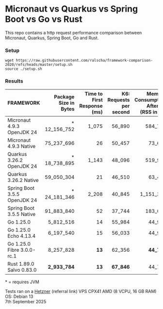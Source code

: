 # Micronaut vs Quarkus vs Spring Boot vs Go vs Rust

This repo contains a http request performance comparison between Micronaut, Quarkus, Spring Boot, Go and Rust.

### Setup

```
wget https://raw.githubusercontent.com/ralscha/framework-comparison-2020/refs/heads/master/setup.sh
source ./setup.sh
```


### Results

| FRAMEWORK              | Package Size in Bytes | Time to First Response (ms) | K6: Requests per second | Memory Consumption After K6 (RSS in kB) |
|---|--:|--:|--:|--:|
| Micronaut 4.9.3 OpenJDK 24    |  \* 12_156_752  | 1_075  |  56_890  | 584_729 |
| Micronaut 4.9.3 Native        | 75_237_696  |  26 | 50_457  | 73_690 | 
| Quarkus 3.26.2 OpenJDK 24     | \* 18_738_895  | 1_143  | 48_096  | 519_997 |
| Quarkus 3.26.2 Native         |  59_050_304 |  21 |  46_510 | 63_479 | 
| Spring Boot 3.5.5 OpenJDK 24  | \* 24_181_346 | 2_208  | 40_845  | 1_151_346 | 
| Spring Boot 3.5.5 Native      | 91_883_840  |  52 | 37_744  | 183_082 |
| Go 1.25.0                     | 5_812_516  |  14 | 55_984  | 44_964 | 
| Go 1.25.0  Echo  4.13.4       | 6_197_540  |  15 | 56_033 | 44_944 | 
| Go 1.25.0  Fibre 3.0.0-rc.1   | 8_257_828  |  **13** |  62_356 | **44_710** | 
| Rust 1.89.0 Salvo 0.83.0      |  **2_933_784**  |  **13** |  **67_846** | 44_753 |

\* = requires JVM

Tests ran on a [Hetzner](https://hetzner.cloud/?ref=n8nOAQHMszMa) (referral link) VPS CPX41 AMD (8 VCPU, 16 GB RAM)      
OS: Debian 13    
7th September 2025

